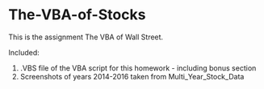 # The-VBA-of-Stocks

This is the assignment The VBA of Wall Street.

Included: 
1. .VBS file of the VBA script for this homework - including bonus section
2. Screenshots of years 2014-2016 taken from Multi_Year_Stock_Data
